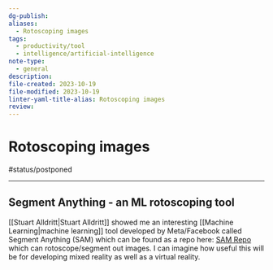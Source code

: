 ```yaml
---
dg-publish: 
aliases:
  - Rotoscoping images
tags:
  - productivity/tool
  - intelligence/artificial-intelligence
note-type:
  - general
description: 
file-created: 2023-10-19
file-modified: 2023-10-19
linter-yaml-title-alias: Rotoscoping images
review: 
---
```


# Rotoscoping images

#status/postponed 

---

## Segment Anything - an ML rotoscoping tool

[[Stuart Alldritt|Stuart Alldritt]] showed me an interesting [[Machine Learning|machine learning]] tool developed by Meta/Facebook called Segment Anything (SAM) which can be found as a repo here: [SAM Repo](https://github.com/facebookresearch/segment-anything) which can rotoscope/segment out images. I can imagine how useful this will be for developing mixed reality as well as a virtual reality.


